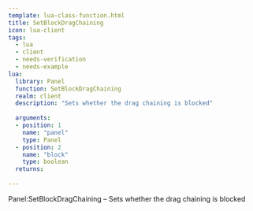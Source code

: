 ```yaml
---
template: lua-class-function.html
title: SetBlockDragChaining
icon: lua-client
tags:
  - lua
  - client
  - needs-verification
  - needs-example
lua:
  library: Panel
  function: SetBlockDragChaining
  realm: client
  description: "Sets whether the drag chaining is blocked"
  
  arguments:
  - position: 1
    name: "panel"
    type: Panel
  - position: 2
    name: "block"
    type: boolean
  returns:
    
---
```


<div class="lua__search__keywords">
Panel:SetBlockDragChaining &#x2013; Sets whether the drag chaining is blocked
</div>
